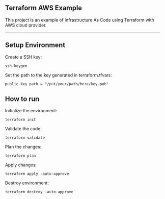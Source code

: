 ## Terraform AWS Example

This project is an example of Infrastructure As Code using Terraform with AWS cloud provider.

---
## Setup Environment

Create a SSH key:

    ssh-keygen

Set the path to the key generated in terraform.tfvars:

    public_key_path = "/put/your/path/here/key.pub"


## How to run

Initialize the environment:

    terraform init

Validate the code:

    terraform validate

Plan the changes:

    terraform plan

Apply changes:

    terraform apply -auto-approve

Destroy environment:

    terraform destroy -auto-approve